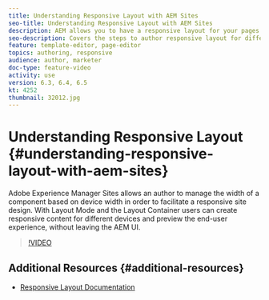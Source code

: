 ```yaml
---
title: Understanding Responsive Layout with AEM Sites
seo-title: Understanding Responsive Layout with AEM Sites
description: AEM allows you to have a responsive layout for your pages by using the Layout Container component. With the Responsive Layout, the content authors can create responsive content for different devices and preview end user experience within AEM.
seo-description: Covers the steps to author responsive layout for different devices
feature: template-editor, page-editor
topics: authoring, responsive
audience: author, marketer
doc-type: feature-video
activity: use
version: 6.3, 6.4, 6.5
kt: 4252
thumbnail: 32012.jpg
---
```


# Understanding Responsive Layout {#understanding-responsive-layout-with-aem-sites}

Adobe Experience Manager Sites allows an author to manage the width of a component based on device width in order to facilitate a responsive site design. With Layout Mode and the Layout Container users can create responsive content for different devices and preview the end-user experience, without leaving the AEM UI.

>[!VIDEO](https://video.tv.adobe.com/v/32012?quality=12&learn=on)

## Additional Resources {#additional-resources}

* [Responsive Layout Documentation](https://docs.adobe.com/content/help/en/experience-manager-65/authoring/siteandpage/responsive-layout.html)
